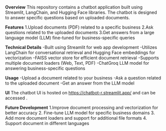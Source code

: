 **Overview**
This repository contains a chatbot application built using Streamlit, LangChain, and Hugging Face libraries. The chatbot is designed to answer specific questions based on uploaded documents.

**Features**
1.Upload documents (PDF) related to a specific business
2.Ask questions related to the uploaded documents
3.Get answers from a large language model (LLM) fine-tuned for business-specific queries

**Technical Details**
-Built using Streamlit for web app development
-Utilizes LangChain for conversational retrieval and Hugging Face embeddings for vectorization
-FAISS vector store for efficient document retrieval
-Supports multiple document loaders (Web, Text, PDF)
-ChatGroq LLM model for answering business-specific questions


**Usage**
-Upload a document related to your business
-Ask a question related to the uploaded document
-Get an answer from the LLM model

**UI**
The chatbot UI is hosted on https://chatbot-r.streamlit.app/ and can be accessed .

**Future Development**
1.Improve document processing and vectorization for better accuracy
2. Fine-tune LLM model for specific business domains
3. Add more document loaders and support for additional file formats
4. Support document in different languages
